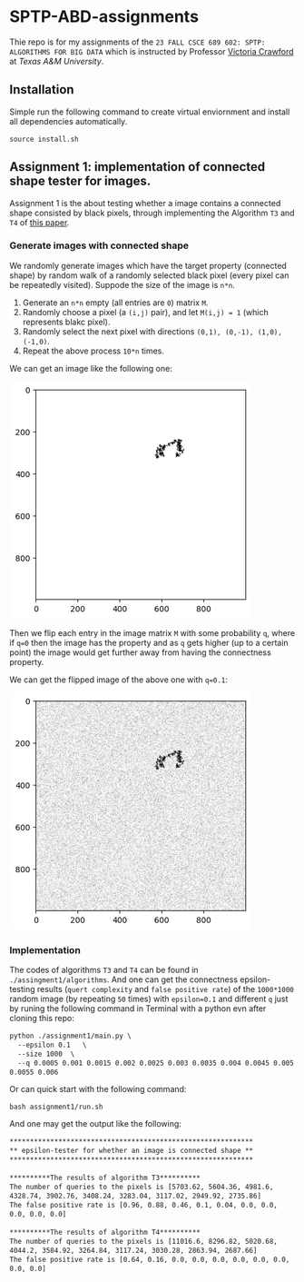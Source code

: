 # SPTP-ABD-assignments
Thie repo is for my assignments of the `23 FALL CSCE 689 602: SPTP: ALGORITHMS FOR BIG DATA` which is instructed by Professor [Victoria Crawford](https://engineering.tamu.edu/cse/profiles/crawford-victoria.html) at *Texas A&M University*. 


## Installation
Simple run the following command to create virtual enviornment and install all dependencies automatically.

```
source install.sh
```
## Assignment 1: implementation of connected shape tester for images.
Assignment 1 is the about testing whether a image contains a connected shape consisted by black pixels, through implementing the Algorithm `T3` and `T4` of [this paper](http://people.csail.mit.edu/sofya/pixels.pdf).


### Generate images with connected shape
We randomly generate images which have the target property (connected shape) by random walk of a randomly selected black pixel (every pixel can be repeatedly visited). Suppode the size of the image is `n*n`.

1. Generate an `n*n` empty (all entries are `0`) matrix `M`.
2. Randomly choose a pixel (a `(i,j)` pair), and let `M(i,j) = 1` (which represents blakc pixel).
3. Randomly select the next pixel with directions `(0,1), (0,-1), (1,0), (-1,0)`.
4. Repeat the above process `10*n` times.

We can get an image like the following one:

![Generated Random image with connected shape](https://github.com/ShuoXing98/SPTP-ABD-assignments/blob/main/assignment1/pics/generated_random_image.png)

Then we flip each entry in the image matrix `M` with some probability `q`, where if `q=0` then the image has the property and as `q` gets higher (up to a certain point) the image would get further away from having the connectness property. 

We can get the flipped image of the above one with `q=0.1`:

![Flipped image](https://github.com/ShuoXing98/SPTP-ABD-assignments/blob/main/assignment1/pics/flipped_image.png)

### Implementation
The codes of algorithms `T3` and `T4` can be found in `./assingment1/algorithms`. And one can get the connectness epsilon-testing results (`quert complexity` and `false positive rate`) of the `1000*1000` random image (by repeating `50` times) with `epsilon=0.1` and different `q` just by runing the following command in Terminal with a python evn after cloning this repo:

```
python ./assignment1/main.py \
  --epsilon 0.1   \
  --size 1000  \
  --q 0.0005 0.001 0.0015 0.002 0.0025 0.003 0.0035 0.004 0.0045 0.005 0.0055 0.006
```
 

Or can quick start with the following command:

```
bash assignment1/run.sh
```

And one may get the output like the following:

```
************************************************************
** epsilon-tester for whether an image is connected shape **
************************************************************

**********The results of algorithm T3**********
The number of queries to the pixels is [5703.62, 5604.36, 4981.6, 4328.74, 3902.76, 3408.24, 3283.04, 3117.02, 2949.92, 2735.86]
The false positive rate is [0.96, 0.88, 0.46, 0.1, 0.04, 0.0, 0.0, 0.0, 0.0, 0.0]

**********The results of algorithm T4**********
The number of queries to the pixels is [11016.6, 8296.82, 5020.68, 4044.2, 3584.92, 3264.84, 3117.24, 3030.28, 2863.94, 2687.66]
The false positive rate is [0.64, 0.16, 0.0, 0.0, 0.0, 0.0, 0.0, 0.0, 0.0, 0.0]
```